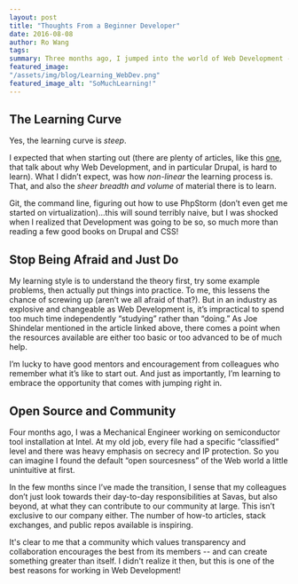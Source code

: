 ```yaml
---
layout: post
title: "Thoughts From a Beginner Developer"
date: 2016-08-08
author: Ro Wang
tags:
summary: Three months ago, I jumped into the world of Web Development -- Here are some of my thoughts!
featured_image:
"/assets/img/blog/Learning_WebDev.png"
featured_image_alt: "SoMuchLearning!"
---
```


## The Learning Curve

Yes, the learning curve is _steep_.

I expected that when starting out (there are plenty of articles, like this [one](https://drupalize.me/blog/201607/why-learning-drupal-hard?utm_source=The+Weekly+Drop&utm_medium=email&utm_campaign=The_Weekly_Drop_Issue_250_07_28_2016), that talk about why Web Development, and in particular Drupal, is hard to learn). What I didn’t expect, was how _non-linear_ the learning process is. That, and also the _sheer breadth and volume_ of material there is to learn.

Git, the command line, figuring out how to use PhpStorm (don’t even get me started on virtualization)…this will sound terribly naive, but I was shocked when I realized that Development was going to be so, so much more than reading a few good books on Drupal and CSS!

## Stop Being Afraid and Just Do

My learning style is to understand the theory first, try some example problems, then actually put things into practice. To me, this lessens the chance of screwing up (aren’t we all afraid of that?). But in an industry as explosive and changeable as Web Development is, it’s impractical to spend too much time independently “studying” rather than “doing.” As Joe Shindelar mentioned in the article linked above, there comes a point when the resources available are either too basic or too advanced to be of much help.

I’m lucky to have good mentors and encouragement from colleagues who remember what it’s like to start out. And just as importantly, I’m learning to embrace the opportunity that comes with jumping right in.

## Open Source and Community

Four months ago, I was a Mechanical Engineer working on semiconductor tool installation at Intel. At my old job, every file had a specific “classified” level and there was heavy emphasis on secrecy and IP protection. So you can imagine I found the default “open sourcesness” of the Web world a little unintuitive at first.

In the few months since I’ve made the transition, I sense that my colleagues don’t just look towards their day-to-day responsibilities at Savas, but also beyond, at what they can contribute to our community at large. This isn’t exclusive to our company either. The number of how-to articles, stack exchanges, and public repos available is inspiring.

It's clear to me that a community which values transparency and collaboration encourages the best from its members -- and can create something greater than itself. I didn't realize it then, but this is one of the best reasons for working in Web Development!
